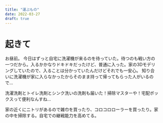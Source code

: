 ```yaml
---
title: "運ぶもの"
date: 2022-03-27
draft: true
---
```


# 起きて
お昼前。
今日はずっと自宅に洗濯機が来るのを待っていた。待つのも戦い方の一つだから。入るかかなりドキドキだったけど、普通に入った。家の3Dモデリングしていたので、入ることは分かっていたんだけどそれでも一安心。
知り合いに洗濯機が家に入らなかったからそのまま持って帰ってもらった人がいるので...

洗濯洗剤とトイレ洗剤とシンク洗いの洗剤も届いた！掃除マスターや！宅配ボックスって便利なんすね...

家の近くにニトリがあるので雑巾を買ったり、コロコロローラーを買ったり。家の中を掃除する。自宅での継戦能力を高めてる。